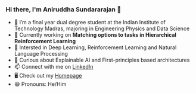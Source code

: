 ### Hi there, I'm Aniruddha Sundararajan 👋

- 🌱 I’m a final year dual degree student at the Indian Institute of Technology Madras, majoring in Engineering Physics and Data Science
- 🔭 Currently working on **Matching options to tasks in Hierarchical Reinforcement Learning**
- 🔎 Intersted in Deep Learning, Reinforcement Learning and Natural Language Processing
- 🤔 Curious about Explainable AI and First-principles based architectures
- 📫 Connect with me on [LinkedIn](https://www.linkedin.com/in/aniruddha-sundararajan/)
- 🖥️ Check out my [Homepage](https://s-aniruddha.github.io/)
- 😄 Pronouns: He/Him

<!--
**s-aniruddha/s-aniruddha** is a ✨ _special_ ✨ repository because its `README.md` (this file) appears on your GitHub profile.

Here are some ideas to get you started:


- 🌱 I’m a final year dual degree student at IIT Madras, majoring in Engineering Physics and Data Science.
- 🔭 I’m currently working on Matching options to tasks in Hierarchical Reinforcement Learning.
- 💬 Ask me about ...
- 📫 How to reach me: ...
- 😄 Pronouns: He/Him
- ⚡ Fun fact: ...
--> 
